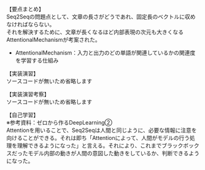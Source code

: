 【要点まとめ】  
Seq2Seqの問題点として、文章の長さがどうであれ、固定長のベクトルに収めなければならない。  
それを解決するために、文章が長くなるほど内部表現の次元も大きくなるAttentionalMechanismが考案された。  
* AttentionalMechanism：入力と出力のどの単語が関連しているかの関連度を学習する仕組み  
  
【実装演習】  
ソースコードが無いため省略します  
  
【実装演習考察】  
ソースコードが無いため省略します  
  
【自己学習】  
※参考資料：ゼロから作るDeepLearning②  
Attentionを用いることで、Seq2Seqは人間と同じように、必要な情報に注意を向けることができる。それは即ち「Attentionによって、人間がモデルの行う処理を理解できるようになった」と言える。それにより、これまでブラックボックスだったモデル内部の動きが人間の意図した動きをしているか、判断できるようになった。  
